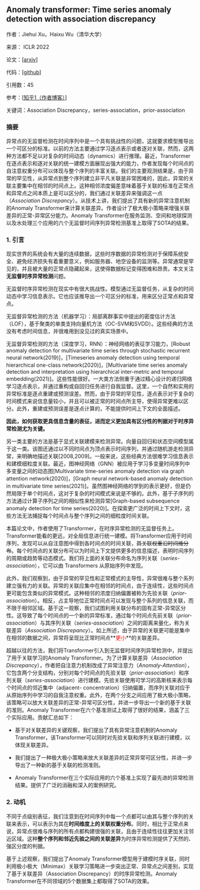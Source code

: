 ## Anomaly transformer: Time series anomaly detection with association discrepancy

作者：Jiehui Xu，Haixu Wu（清华大学）

来源： ICLR 2022

论文：[[arxiv](https://arxiv.org/pdf/2110.02642)]

代码：[[github](https://github.com/thuml/Anomaly-Transformer)]

引用数：45

参考：[[知乎1（作者博客）](https://zhuanlan.zhihu.com/p/466970544)]

关键词：Association Discrepancy，series-association，prior-association

### 摘要

异常点的无监督检测在时间序列中是一个具有挑战性的问题，这就要求模型推导出一个可区分的标准。以前的方法主要通过学习逐点表示或者逐对关联，然而，这两种方法都不足以对复杂的时间动态（dynamics）进行推理。最近，Transformer在逐点表示和逐对关联的统一建模方面展现出强大的能力，作者发现每个时间点的自注意权重分布可以体现与整个序列的丰富关联。我们的主要观测结果是，由于异常的罕见性，从异常点到整个序列建立非平凡关联是非常困难的，因此，异常的关联主要集中在相邻的时间点上。这种相邻浓度偏差意味着基于关联的标准在正常点和异常点之间本质上是可以区分的，我们通过关联差异来强调这一点（*Association Discrepancy*）。从技术上讲，我们提出了具有新的异常注意机制的Anomaly Transformer来计算关联差异。作者设计了极大极小策略来增强关联差异的正常-异常区分能力。Anomaly Transformer在服务监测、空间和地球探测以及水处理三个应用的六个无监督时间序列异常检测基准上取得了SOTA的结果。

### 1. 引言

现实世界的系统会有大量的连续数据，这些时序数据的异常检测对于保障系统安全、避免经济损失有着重要意义，例如服务器、地空设备的监测等。异常通常是罕见的，并且被大量的正常点隐藏起来，这使得数据标记变得困难和昂贵。本文关注**无监督时序异常检测**问题。

无监督时序异常检测在现实中有很大挑战性。模型通过无监督任务，从复杂的时间动态中学习信息表示。它也应该推导出一个可区分的标准，用来区分正常点和异常点。

无监督异常检测的方法（机器学习）：局部离群事实中提出的密度估计方法（LOF），基于聚类的单类支持向量机方法（OC-SVM和SVDD）。这些经典的方法没有考虑时间信息，并很难用到没见过的真实场景中。

无监督异常检测的方法（深度学习，RNN）：神经网络的表征学习能力，[Robust anomaly detection for 
multivariate time series through stochastic recurrent neural network(2019)]，[Timeseries anomaly detection using temporal hierarchical one-class network(2020)]，[Multivariate time series anomaly detection and interpretation using hierarchical inter-metric and temporal embedding(2021)]。这些性能很好。一大类方法侧重于通过精心设计的递归网络学习逐点表示，并通过重构或自回归任务进行自我监督。这里，一个自然和实用的异常标准是逐点重建或预测误差。然而，由于异常的罕见性，逐点表示对于复杂的时间模式来说信息量较小，并且可以被正常的时间点所主导，使得异常更难以区分。此外，重建或预测误差是逐点计算的，不能提供时间上下文的全面描述。

**因此，如何获取更具信息含量的表征，进而定义更加具有区分性的判据对于时序异常检测尤为关键。**

另一类主要的方法是基于显式关联建模来检测异常。向量自回归和状态空间模型属于这一类。该图还通过以不同时间点为顶点表示时间序列，并通过随机游走检测异常，来明确地描述关联[2008,2009]。一般来说，这些经典方法很难学习信息表示和建模细粒度关联。最近，图神经网络（GNN）被应用于学习多变量时间序列中多变量之间的动态图[Multivariate time-series anomaly detection via graph attention network(2020)]，[Graph neural network-based anomaly detection in multivariate time series(2021)]。虽然图神经网络的学到的表示更好，但是仍然局限于单个时间点，这对于复杂的时间模式来说是不够的。此外，基于子序列的方法通过计算子序列之间的相似性来检测异常[Graph-based subsequence anomaly detection for time series(2020)]。在探索更广泛的时间上下文时，这些方法无法捕捉每个时间点与整个序列之间的细粒度时间关联。

本篇论文中，作者使用了Transformer，在时序异常检测的无监督任务上。Transformer能看的更远，对全局信息进行统一建模。将Transformer应用于时间序列，发现可以从自注意图中得到各时间点的时间关联，~~其关联权重沿时间维分布~~。每个时间点的关联分布可以为时间上下文提供更多的信息描述，表明时间序列的周期或趋势等动态模式。我们将上面的关联分布命名为序列关联（*series-association*），它可以由 Transformers 从原始序列中发现。

此外，我们观察到，由于异常的罕见性和正常模式的主导性，异常很难与整个系列建立强有力的关联。异常的关联应集中在相邻的时间点，由于连续性，这些时间点更可能包含类似的异常模式。这种相邻的浓度归纳偏置被称为先验关联（*prior-association*）。相反，占主导地位正常时间点可以发现与整个系列的信息关联，而不限于相邻区域。基于这一观察，我们试图利用关联分布的固有正常-异常区分性。这导致了每个时间点的一个新的异常标准，通过每个时间点先前关联（*prior-association*）与其序列关联（*series-association*）之间的距离来量化，称为关联差异（*Association Discrepancy*）。如上所述，由于异常的关联更可能是集中在相邻的数据之间，异常将呈现比正常时间点**<font color=red>更小</font>**的关联差异。

超越以往的方法，我们将Transformer引入到无监督时间序列异常检测中，并提出了用于关联学习的Anomaly Transformer。为了计算关联差异（*Association Discrepancy*），作者把自注意力机制改成了异常注意力（*Anomaly-Attention*），它包含两个分支结构，分别对每个时间点的先验关联（*prior-association*）和序列关联（*series-association*）进行建模。先验关联使用可学习的高斯核来表示每个时间点的邻近集中（adjacent-
concentration）归纳偏置，而序列关联对应于从原始序列中学习的自我注意权重。此外，在两个分支之间应用了极大极小策略，该策略可以放大关联差异的正常-异常可区分性，并进一步导出一个新的基于关联的准则。Anomaly Transformer在六个基准测试上取得了很好的结果，涵盖了三个实际应用。贡献汇总如下：

- 基于对关联差异的关键观察，我们提出了具有异常注意机制的Anomaly Transformer，该Transformer可以同时对先验关联和序列关联进行建模，以体现关联差异。

- 我们提出了一种极大极小策略来放大关联差异的正常异常可区分性，并进一步导出了一种新的基于关联的检测准则。

- Anomaly Transformer在三个实际应用的六个基准上实现了最先进的异常检测结果。提供了广泛的消融和深入的案例研究。

### 2. 动机

不同于点级别表征，我们注意到在时间序列中每一个点都可以由其与整个序列的关联来表示，可以表示为其在**时间维度上的关联权重分布**。同时，相比于正常点来说，异常点很难与序列的所有点都构建很强的关联，且由于连续性往往更加关注邻近区域。这种**整个序列和邻近先验之间的关联差异**为时序异常检测提供了天然的、强区分度的判据。

基于上述观察，我们提出了Anomaly Transformer模型用于建模时序关联，同时利用极小极大（Minimax）关联学习策略进一步突出正常、异常点之间差别，实现了基于关联差异（Association Discrepancy）的时序异常检测。Anomaly Transformer在不同领域的5个数据集上都取得了SOTA的效果。
